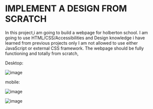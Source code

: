 # IMPLEMENT A DESIGN FROM SCRATCH
In this project,i am going to build a webpage for holberton school.
I am going to use HTML/CSS/Accessibilities and Design knowledge i have learned from previous projects only
I am not allowed to use either JavaScript or external CSS framework.
The webpage should be fully functioning and totally from scratch,

Desktop:

![image](https://github.com/Margy-Nyiva/headphones-/assets/122882759/7331f3d4-853e-42e1-8597-78f941fa0c7b)


mobile:

![image](https://github.com/Margy-Nyiva/headphones-/assets/122882759/5e815fb9-a77f-420c-a22f-bb91ed1f185c)


















![image](https://github.com/Margy-Nyiva/headphones-/assets/122882759/d1915d41-20eb-4a14-b395-04425b224592)









                  







         
